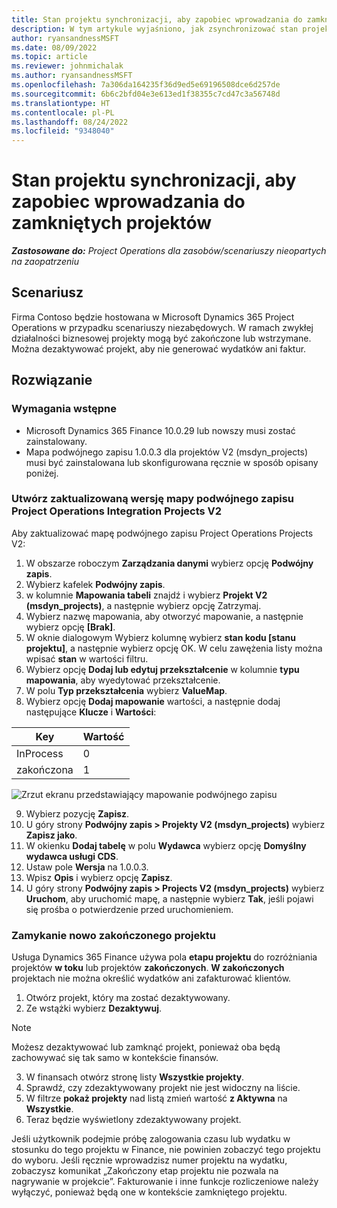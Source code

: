 ```yaml
---
title: Stan projektu synchronizacji, aby zapobiec wprowadzania do zamkniętych projektów
description: W tym artykule wyjaśniono, jak zsynchronizować stan projektu, aby zapobiec w wprowadzaniem nieaktywnych lub zamkniętych projektów.
author: ryansandnessMSFT
ms.date: 08/09/2022
ms.topic: article
ms.reviewer: johnmichalak
ms.author: ryansandnessMSFT
ms.openlocfilehash: 7a306da164235f36d9ed5e69196508dce6d257de
ms.sourcegitcommit: 6b6c2bfd04e3e613ed1f38355c7cd47c3a56748d
ms.translationtype: HT
ms.contentlocale: pl-PL
ms.lasthandoff: 08/24/2022
ms.locfileid: "9348040"
---
```

# <a name="sync-project-status-to-prevent-entry-against-closed-projects"></a>Stan projektu synchronizacji, aby zapobiec wprowadzania do zamkniętych projektów

_**Zastosowane do:** Project Operations dla zasobów/scenariuszy nieopartych na zaopatrzeniu_

## <a name="scenario"></a>Scenariusz

Firma Contoso będzie hostowana w Microsoft Dynamics 365 Project Operations w przypadku scenariuszy niezabędowych. W ramach zwykłej działalności biznesowej projekty mogą być zakończone lub wstrzymane. Można dezaktywować projekt, aby nie generować wydatków ani faktur.

## <a name="solution"></a>Rozwiązanie

### <a name="prerequisites"></a>Wymagania wstępne

-   Microsoft Dynamics 365 Finance 10.0.29 lub nowszy musi zostać zainstalowany.
-   Mapa podwójnego zapisu 1.0.0.3 dla projektów V2 (msdyn\_projects) musi być zainstalowana lub skonfigurowana ręcznie w sposób opisany poniżej.

### <a name="create-an-updated-version-of-the-project-operations-integration-projects-v2-dual-write-map"></a>Utwórz zaktualizowaną wersję mapy podwójnego zapisu Project Operations Integration Projects V2

Aby zaktualizować mapę podwójnego zapisu Project Operations Projects V2:

1. W obszarze roboczym **Zarządzania danymi** wybierz opcję **Podwójny zapis**.
2. Wybierz kafelek **Podwójny zapis**.
3. w kolumnie **Mapowania tabeli** znajdź i wybierz **Projekt V2 (msdyn\_projects)**, a następnie wybierz opcję Zatrzymaj.
4. Wybierz nazwę mapowania, aby otworzyć mapowanie, a następnie wybierz opcję **[Brak]**.
5. W oknie dialogowym Wybierz kolumnę wybierz **stan kodu \[stanu projektu\]**, a następnie wybierz opcję OK. W celu zawężenia listy można wpisać **stan** w wartości filtru.
6.  Wybierz opcję **Dodaj lub edytuj przekształcenie** w kolumnie **typu mapowania**, aby wyedytować przekształcenie.
7.  W polu **Typ przekształcenia** wybierz **ValueMap**.
8.  Wybierz opcję **Dodaj mapowanie** wartości, a następnie dodaj następujące **Klucze** i **Wartości**:

   Key       | Wartość 
   ----------|-------
   InProcess | 0     
   zakończona | 1     

![Zrzut ekranu przedstawiający mapowanie podwójnego zapisu](media/projectstage-dw-mapping.png)

9. Wybierz pozycję **Zapisz**.
10. U góry strony **Podwójny zapis > Projekty V2 (msdyn_projects)** wybierz **Zapisz jako**.
11. W okienku **Dodaj tabelę** w polu **Wydawca** wybierz opcję **Domyślny wydawca usługi CDS**.
12. Ustaw pole **Wersja** na 1.0.0.3.
13. Wpisz **Opis** i wybierz opcję **Zapisz**.
14. U góry strony **Podwójny zapis > Projects V2 (msdyn_projects)** wybierz **Uruchom**, aby uruchomić mapę, a następnie wybierz **Tak**, jeśli pojawi się prośba o potwierdzenie przed uruchomieniem. 

### <a name="close-a-newly-completed-project"></a>Zamykanie nowo zakończonego projektu

Usługa Dynamics 365 Finance używa pola **etapu projektu** do rozróżniania projektów **w toku** lub projektów **zakończonych**. **W zakończonych** projektach nie można określić wydatków ani zafakturować klientów.

1. Otwórz projekt, który ma zostać dezaktywowany.
2. Ze wstążki wybierz **Dezaktywuj**.

> [!NOTE]
> Możesz dezaktywować lub zamknąć projekt, ponieważ oba będą zachowywać się tak samo w kontekście finansów.

3. W finansach otwórz stronę listy **Wszystkie projekty**.
4. Sprawdź, czy zdezaktywowany projekt nie jest widoczny na liście.
5. W filtrze **pokaż projekty** nad listą zmień wartość **z Aktywna** na **Wszystkie**.
6. Teraz będzie wyświetlony zdezaktywowany projekt.

Jeśli użytkownik podejmie próbę zalogowania czasu lub wydatku w stosunku do tego projektu w Finance, nie powinien zobaczyć tego projektu do wyboru. Jeśli ręcznie wprowadzisz numer projektu na wydatku, zobaczysz komunikat „Zakończony etap projektu nie pozwala na nagrywanie w projekcie”. Fakturowanie i inne funkcje rozliczeniowe należy wyłączyć, ponieważ będą one w kontekście zamkniętego projektu.


